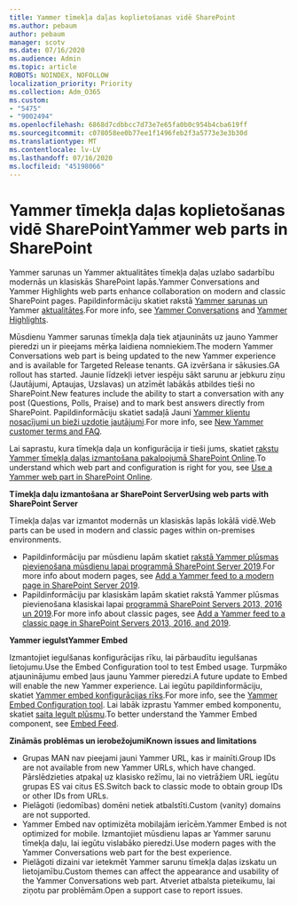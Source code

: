 ```yaml
---
title: Yammer tīmekļa daļas koplietošanas vidē SharePoint
ms.author: pebaum
author: pebaum
manager: scotv
ms.date: 07/16/2020
ms.audience: Admin
ms.topic: article
ROBOTS: NOINDEX, NOFOLLOW
localization_priority: Priority
ms.collection: Adm_O365
ms.custom:
- "5475"
- "9002494"
ms.openlocfilehash: 6868d7cdbbcc7d73e7e65fa0b0c954b4cba619ff
ms.sourcegitcommit: c078058ee0b77ee1f1496feb2f3a5773e3e3b30d
ms.translationtype: MT
ms.contentlocale: lv-LV
ms.lasthandoff: 07/16/2020
ms.locfileid: "45198066"
---
```

# <a name="yammer-web-parts-in-sharepoint"></a><span data-ttu-id="2377f-102">Yammer tīmekļa daļas koplietošanas vidē SharePoint</span><span class="sxs-lookup"><span data-stu-id="2377f-102">Yammer web parts in SharePoint</span></span>

<span data-ttu-id="2377f-103">Yammer sarunas un Yammer aktualitātes tīmekļa daļas uzlabo sadarbību modernās un klasiskās SharePoint lapās.</span><span class="sxs-lookup"><span data-stu-id="2377f-103">Yammer Conversations and Yammer Highlights web parts enhance collaboration on modern and classic SharePoint pages.</span></span> <span data-ttu-id="2377f-104">Papildinformāciju skatiet rakstā [Yammer sarunas un](https://support.microsoft.com/office/use-a-yammer-web-part-in-sharepoint-online-a53cfa0c-3d09-42c8-a286-1038a81c59da#conversations) Yammer [aktualitātes](https://support.microsoft.com/office/use-a-yammer-web-part-in-sharepoint-online-a53cfa0c-3d09-42c8-a286-1038a81c59da#highlights).</span><span class="sxs-lookup"><span data-stu-id="2377f-104">For more info, see [Yammer Conversations](https://support.microsoft.com/office/use-a-yammer-web-part-in-sharepoint-online-a53cfa0c-3d09-42c8-a286-1038a81c59da#conversations)  and  [Yammer Highlights](https://support.microsoft.com/office/use-a-yammer-web-part-in-sharepoint-online-a53cfa0c-3d09-42c8-a286-1038a81c59da#highlights).</span></span>    

<span data-ttu-id="2377f-105">Mūsdienu Yammer sarunas tīmekļa daļa tiek atjaunināts uz jauno Yammer pieredzi un ir pieejams mērķa laidiena nomniekiem.</span><span class="sxs-lookup"><span data-stu-id="2377f-105">The modern Yammer Conversations web part is being updated to the new Yammer experience and is available for Targeted Release tenants.</span></span> <span data-ttu-id="2377f-106">GA izvēršana ir sākusies.</span><span class="sxs-lookup"><span data-stu-id="2377f-106">GA rollout has started.</span></span> <span data-ttu-id="2377f-107">Jaunie līdzekļi ietver iespēju sākt sarunu ar jebkuru ziņu (Jautājumi, Aptaujas, Uzslavas) un atzīmēt labākās atbildes tieši no SharePoint.</span><span class="sxs-lookup"><span data-stu-id="2377f-107">New features include the ability to start a conversation with any post (Questions, Polls, Praise) and to mark best answers directly from SharePoint.</span></span> <span data-ttu-id="2377f-108">Papildinformāciju skatiet sadaļā Jauni [Yammer klientu nosacījumi un bieži uzdotie jautājumi](https://docs.microsoft.com/yammer/get-started-with-yammer/newyammer-faq).</span><span class="sxs-lookup"><span data-stu-id="2377f-108">For more info, see [New Yammer customer terms and FAQ](https://docs.microsoft.com/yammer/get-started-with-yammer/newyammer-faq).</span></span>

 <span data-ttu-id="2377f-109">Lai saprastu, kura tīmekļa daļa un konfigurācija ir tieši jums, skatiet [rakstu Yammer tīmekļa daļas izmantošana pakalpojumā SharePoint Online](https://support.microsoft.com/office/use-a-yammer-web-part-in-sharepoint-online-a53cfa0c-3d09-42c8-a286-1038a81c59da).</span><span class="sxs-lookup"><span data-stu-id="2377f-109">To understand which web part and configuration is right for you, see [Use a Yammer web part in SharePoint Online](https://support.microsoft.com/office/use-a-yammer-web-part-in-sharepoint-online-a53cfa0c-3d09-42c8-a286-1038a81c59da).</span></span>  

<span data-ttu-id="2377f-110">**Tīmekļa daļu izmantošana ar SharePoint Server**</span><span class="sxs-lookup"><span data-stu-id="2377f-110">**Using web parts with SharePoint Server**</span></span>  

<span data-ttu-id="2377f-111">Tīmekļa daļas var izmantot modernās un klasiskās lapās lokālā vidē.</span><span class="sxs-lookup"><span data-stu-id="2377f-111">Web parts can be used in modern and classic pages within on-premises environments.</span></span>

- <span data-ttu-id="2377f-112">Papildinformāciju par mūsdienu lapām skatiet [rakstā Yammer plūsmas pievienošana mūsdienu lapai programmā SharePoint Server 2019](https://docs.microsoft.com/yammer/integrate-yammer-with-other-apps/embed-a-feed-into-a-sharepoint-site#add-a-yammer-feed-to-a-modern-page-in-sharepoint-server-2019).</span><span class="sxs-lookup"><span data-stu-id="2377f-112">For more info about modern pages, see [Add a Yammer feed to a modern page in SharePoint Server 2019](https://docs.microsoft.com/yammer/integrate-yammer-with-other-apps/embed-a-feed-into-a-sharepoint-site#add-a-yammer-feed-to-a-modern-page-in-sharepoint-server-2019).</span></span> 
- <span data-ttu-id="2377f-113">Papildinformāciju par klasiskām lapām skatiet rakstā Yammer plūsmas pievienošana klasiskai lapai [programmā SharePoint Servers 2013, 2016 un 2019](https://docs.microsoft.com/yammer/integrate-yammer-with-other-apps/embed-a-feed-into-a-sharepoint-site#add-a-yammer-feed-to-a-classic-page-in-sharepoint-servers-2013-2016-and-2019).</span><span class="sxs-lookup"><span data-stu-id="2377f-113">For more info about classic pages, see [Add a Yammer feed to a classic page in SharePoint Servers 2013, 2016, and 2019](https://docs.microsoft.com/yammer/integrate-yammer-with-other-apps/embed-a-feed-into-a-sharepoint-site#add-a-yammer-feed-to-a-classic-page-in-sharepoint-servers-2013-2016-and-2019).</span></span>

<span data-ttu-id="2377f-114">**Yammer iegulst**</span><span class="sxs-lookup"><span data-stu-id="2377f-114">**Yammer Embed**</span></span>  

<span data-ttu-id="2377f-115">Izmantojiet iegulšanas konfigurācijas rīku, lai pārbaudītu iegulšanas lietojumu.</span><span class="sxs-lookup"><span data-stu-id="2377f-115">Use the Embed Configuration tool to test Embed usage.</span></span> <span data-ttu-id="2377f-116">Turpmāko atjauninājumu embed ļaus jaunu Yammer pieredzi.</span><span class="sxs-lookup"><span data-stu-id="2377f-116">A future update to Embed will enable the new Yammer experience.</span></span> <span data-ttu-id="2377f-117">Lai iegūtu papildinformāciju, skatiet [Yammer embed konfigurācijas rīks](https://aka.ms/YammerEmbedConfigureTool).</span><span class="sxs-lookup"><span data-stu-id="2377f-117">For more info, see the [Yammer Embed Configuration tool](https://aka.ms/YammerEmbedConfigureTool).</span></span> <span data-ttu-id="2377f-118">Lai labāk izprastu Yammer embed komponentu, skatiet [saita Iegult plūsmu](https://aka.ms/YammerDevDocs).</span><span class="sxs-lookup"><span data-stu-id="2377f-118">To better understand the Yammer Embed component, see [Embed Feed](https://aka.ms/YammerDevDocs).</span></span>

<span data-ttu-id="2377f-119">**Zināmās problēmas un ierobežojumi**</span><span class="sxs-lookup"><span data-stu-id="2377f-119">**Known issues and limitations**</span></span>

- <span data-ttu-id="2377f-120">Grupas MAN nav pieejami jauni Yammer URL, kas ir mainīti.</span><span class="sxs-lookup"><span data-stu-id="2377f-120">Group IDs are not available from new Yammer URLs, which have changed.</span></span> <span data-ttu-id="2377f-121">Pārslēdzieties atpakaļ uz klasisko režīmu, lai no vietrāžiem URL iegūtu grupas ES vai citus ES.</span><span class="sxs-lookup"><span data-stu-id="2377f-121">Switch back to classic mode to obtain group IDs or other IDs from URLs.</span></span>
- <span data-ttu-id="2377f-122">Pielāgoti (iedomības) domēni netiek atbalstīti.</span><span class="sxs-lookup"><span data-stu-id="2377f-122">Custom (vanity) domains are not supported.</span></span>
- <span data-ttu-id="2377f-123">Yammer Embed nav optimizēta mobilajām ierīcēm.</span><span class="sxs-lookup"><span data-stu-id="2377f-123">Yammer Embed is not optimized for mobile.</span></span> <span data-ttu-id="2377f-124">Izmantojiet mūsdienu lapas ar Yammer sarunu tīmekļa daļu, lai iegūtu vislabāko pieredzi.</span><span class="sxs-lookup"><span data-stu-id="2377f-124">Use modern pages with the Yammer Conversations web part for the best experience.</span></span>
- <span data-ttu-id="2377f-125">Pielāgoti dizaini var ietekmēt Yammer sarunu tīmekļa daļas izskatu un lietojamību.</span><span class="sxs-lookup"><span data-stu-id="2377f-125">Custom themes can affect the appearance and usability of the Yammer Conversations web part.</span></span> <span data-ttu-id="2377f-126">Atveriet atbalsta pieteikumu, lai ziņotu par problēmām.</span><span class="sxs-lookup"><span data-stu-id="2377f-126">Open a support case to report issues.</span></span>